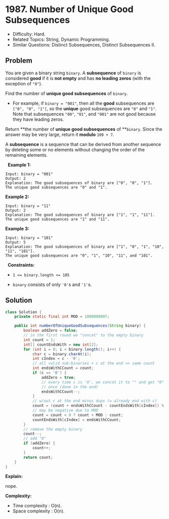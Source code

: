 # 1987. Number of Unique Good Subsequences

- Difficulty: Hard.
- Related Topics: String, Dynamic Programming.
- Similar Questions: Distinct Subsequences, Distinct Subsequences II.

## Problem

You are given a binary string ```binary```. A **subsequence** of ```binary``` is considered **good** if it is **not empty** and has **no leading zeros** (with the exception of ```"0"```).

Find the number of **unique good subsequences** of ```binary```.


	
- For example, if ```binary = "001"```, then all the **good** subsequences are ```["0", "0", "1"]```, so the **unique** good subsequences are ```"0"``` and ```"1"```. Note that subsequences ```"00"```, ```"01"```, and ```"001"``` are not good because they have leading zeros.


Return **the number of **unique good subsequences** of **```binary```. Since the answer may be very large, return it **modulo** ```109 + 7```.

A **subsequence** is a sequence that can be derived from another sequence by deleting some or no elements without changing the order of the remaining elements.

 
**Example 1:**

```
Input: binary = "001"
Output: 2
Explanation: The good subsequences of binary are ["0", "0", "1"].
The unique good subsequences are "0" and "1".
```

**Example 2:**

```
Input: binary = "11"
Output: 2
Explanation: The good subsequences of binary are ["1", "1", "11"].
The unique good subsequences are "1" and "11".
```

**Example 3:**

```
Input: binary = "101"
Output: 5
Explanation: The good subsequences of binary are ["1", "0", "1", "10", "11", "101"]. 
The unique good subsequences are "0", "1", "10", "11", and "101".
```

 
**Constraints:**


	
- ```1 <= binary.length <= 105```
	
- ```binary``` consists of only ```'0'```s and ```'1'```s.



## Solution

```java
class Solution {
    private static final int MOD = 1000000007;

    public int numberOfUniqueGoodSubsequences(String binary) {
        boolean addZero = false;
        // in the first round we "concat" to the empty binary
        int count = 1;
        int[] countEndsWith = new int[2];
        for (int i = 0; i < binary.length(); i++) {
            char c = binary.charAt(i);
            int cIndex = c - '0';
            // all valid sub-binaries + c at the end => same count
            int endsWithCCount = count;
            if (c == '0') {
                addZero = true;
                // every time c is '0', we concat it to "" and get "0" - we wish to count it only
                // once (done in the end)
                endsWithCCount--;
            }
            // w/out c at the end minus dups (= already end with c)
            count = (count + endsWithCCount - countEndsWith[cIndex]) % MOD;
            // may be negative due to MOD
            count = count < 0 ? count + MOD : count;
            countEndsWith[cIndex] = endsWithCCount;
        }
        // remove the empty binary
        count--;
        // add "0"
        if (addZero) {
            count++;
        }
        return count;
    }
}
```

**Explain:**

nope.

**Complexity:**

* Time complexity : O(n).
* Space complexity : O(n).
